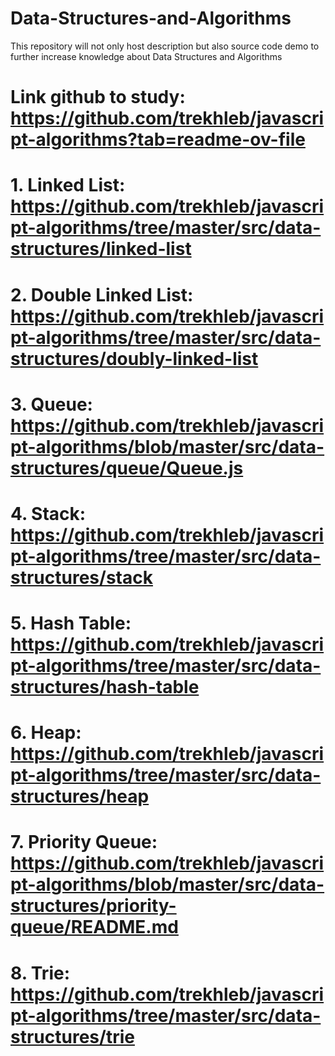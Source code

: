 # Data-Structures-and-Algorithms
This repository will not only host description but also source code demo to further increase knowledge about Data Structures and Algorithms
# Link github to study: https://github.com/trekhleb/javascript-algorithms?tab=readme-ov-file
# 1. Linked List: https://github.com/trekhleb/javascript-algorithms/tree/master/src/data-structures/linked-list
# 2. Double Linked List: https://github.com/trekhleb/javascript-algorithms/tree/master/src/data-structures/doubly-linked-list
# 3. Queue: https://github.com/trekhleb/javascript-algorithms/blob/master/src/data-structures/queue/Queue.js
# 4. Stack: https://github.com/trekhleb/javascript-algorithms/tree/master/src/data-structures/stack
# 5. Hash Table: https://github.com/trekhleb/javascript-algorithms/tree/master/src/data-structures/hash-table
# 6. Heap: https://github.com/trekhleb/javascript-algorithms/tree/master/src/data-structures/heap
# 7. Priority Queue: https://github.com/trekhleb/javascript-algorithms/blob/master/src/data-structures/priority-queue/README.md
# 8. Trie: https://github.com/trekhleb/javascript-algorithms/tree/master/src/data-structures/trie
